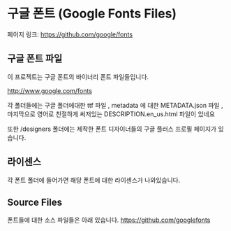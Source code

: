 ﻿# 구글 폰트 (Google Fonts Files)

페이지 링크: https://github.com/google/fonts

## 구글 폰트 파일

이 프로젝트는 구글 폰트의 바이너리 폰트 파일들입니다.


http://www.google.com/fonts



각 폴더들에는 구글 폴더에대한 ttf 파일 , metadata 에 대한 METADATA.json 파일 , 마지막으로 영어로 
친절하게 써저있는 DESCRIPTION.en_us.html 파일이 있네요

또한  /designers 폴더에는 제작한  폰트 디자이너들의 구글 플러스 프로필 페이지가 있습니다.

## 라이센스
각 폰트 폴더에 들어가면 해당 폰트에 대한 라이센스가 나와있습니다.


## Source Files
폰트들에 대한 소스 파일들은 아래 있습니다.
https://github.com/googlefonts
